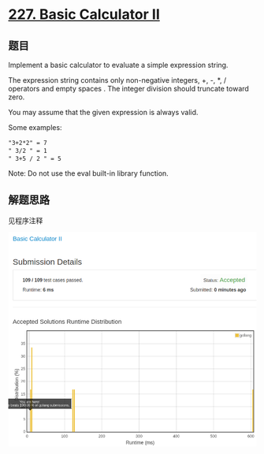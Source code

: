 # [227. Basic Calculator II](https://leetcode.com/problems/basic-calculator-ii/)

## 题目
Implement a basic calculator to evaluate a simple expression string.

The expression string contains only non-negative integers, +, -, *, / operators and empty spaces  . The integer division should truncate toward zero.

You may assume that the given expression is always valid.

Some examples:
```
"3+2*2" = 7
" 3/2 " = 1
" 3+5 / 2 " = 5
```

Note: Do not use the eval built-in library function.

## 解题思路

见程序注释

![100](227.100.png)